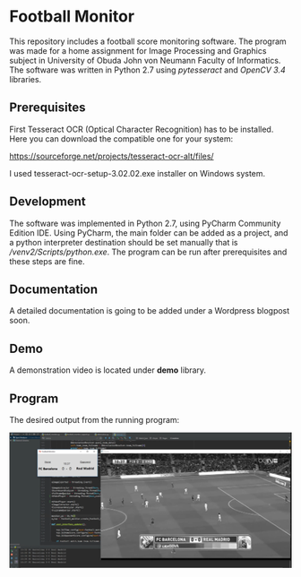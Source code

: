 # Football Monitor
This repository includes a football score monitoring software. The program was made for a home assignment for 
Image Processing and Graphics subject in University of Obuda John von Neumann Faculty of Informatics.
The software was written in Python 2.7 using _pytesseract_ and _OpenCV 3.4_ libraries.

## Prerequisites
First Tesseract OCR (Optical Character Recognition) has to be installed. Here you can download the compatible 
one for your system:

https://sourceforge.net/projects/tesseract-ocr-alt/files/

I used tesseract-ocr-setup-3.02.02.exe installer on Windows system.

## Development
The software was implemented in Python 2.7, using PyCharm Community Edition IDE. Using PyCharm, the main folder can be
added as a project, and a python interpreter destination should be set manually that is _/venv2/Scripts/python.exe_.
The program can be run after prerequisites and these steps are fine.

## Documentation
A detailed documentation is going to be added under a Wordpress blogpost soon.

## Demo
A demonstration video is located under **demo** library.

## Program

The desired output from the running program:

![alt text](https://github.com/bkovari/FootballMonitor/blob/master/demo/program.PNG?raw=true)

